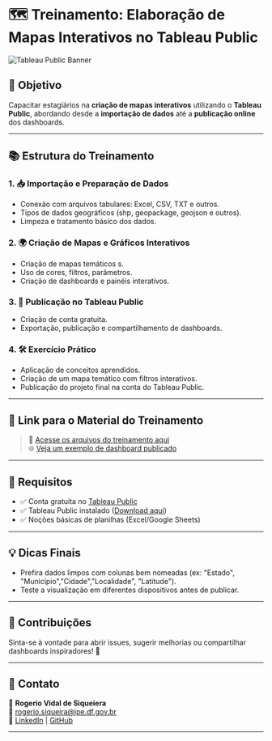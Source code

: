 # 🗺️ Treinamento: Elaboração de Mapas Interativos no Tableau Public

![Tableau Public Banner](https://user-images.githubusercontent.com/your-banner-image.jpg) <!-- Substitua por um banner, se quiser -->

## 🎯 Objetivo

Capacitar estagiários na **criação de mapas interativos** utilizando o **Tableau Public**, abordando desde a **importação de dados** até a **publicação online** dos dashboards.

---

## 📚 Estrutura do Treinamento

### 1. 📥 Importação e Preparação de Dados
- Conexão com arquivos tabulares: Excel, CSV, TXT e outros.
- Tipos de dados geográficos (shp, geopackage, geojson e outros).
- Limpeza e tratamento básico dos dados.

### 2. 🌍 Criação de Mapas e Gráficos Interativos
- Criação de mapas temáticos s.
- Uso de cores, filtros, parâmetros.
- Criação de dashboards e painéis interativos.

### 3. 🚀 Publicação no Tableau Public
- Criação de conta gratuita.
- Exportação, publicação e compartilhamento de dashboards.

### 4. 🛠️ Exercício Prático
- Aplicação de conceitos aprendidos.
- Criação de um mapa temático com filtros interativos.
- Publicação do projeto final na conta do Tableau Public.

---

## 🔗 Link para o Material do Treinamento

> 📁 [Acesse os arquivos do treinamento aqui](https://github.com/seu-usuario/nome-do-repositorio/tree/main/material)  
> 🌐 [Veja um exemplo de dashboard publicado](https://public.tableau.com/app/profile/seuusuario/viz/nome-do-dashboard)

---

## 🧰 Requisitos

- ✅ Conta gratuita no [Tableau Public](https://public.tableau.com/)
- ✅ Tableau Public instalado ([Download aqui](https://public.tableau.com/en-us/s/download))
- ✅ Noções básicas de planilhas (Excel/Google Sheets)

---

## 💡 Dicas Finais

- Prefira dados limpos com colunas bem nomeadas (ex: "Estado", "Município","Cidade","Localidade", "Latitude").
- Teste a visualização em diferentes dispositivos antes de publicar.

---

## 🤝 Contribuições

Sinta-se à vontade para abrir issues, sugerir melhorias ou compartilhar dashboards inspiradores! 🚀

---

## 📩 Contato

👤 **Rogerio Vidal de Siqueiera**  
📧 rogerio.siqueira@ipe.df.gov.br  
🔗 [LinkedIn](https://www.linkedin.com/in/rogerio-vidal-de-siqueira-9478aa136/) | [GitHub](https://github.com/rvidals)


---
